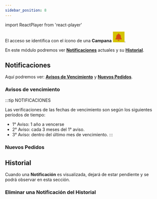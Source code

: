 ```yaml
---
sidebar_position: 8
---
```

import ReactPlayer from 'react-player'

El acceso se identifica con el ícono de una **Campana** ![Activos](../../static/img/campanita.png).

En este módulo podremos ver **[Notificaciones](./Notificaciones.md/#notificaciones)** actuales y su  **[Historial](./Notificaciones.md/#historial)**.
## **Notificaciones**
 Aquí podremos ver: **[Avisos de Vencimiento](./Notificaciones.md/#avisos-de-vencimiento)** y **[Nuevos Pedidos](./Notificaciones.md/#nuevos-pedidos)**.
 
### Avisos de vencimiento

:::tip NOTIFICACIONES

 Las verificaciones de las fechas de vencimiento son según los siguientes períodos de tiempo:
  - 1° Aviso: 1 año a vencerse
  - 2° Aviso: cada 3 meses del 1° aviso.
  - 3° Aviso: dentro del último mes de vencimiento.
:::
### Nuevos Pedidos
       
<ReactPlayer controls url='https://www.youtube.com/watch?v=5izFl8PhsAA'/>

## **Historial**

Cuando una **Notificación** es visualizada, dejará de estar pendiente y se podrá observar en esta sección.

<ReactPlayer controls url='https://www.youtube.com/watch?v=5izFl8PhsAA'/>

### Eliminar una Notificación del Historial

<ReactPlayer controls url='https://www.youtube.com/watch?v=5izFl8PhsAA'/>